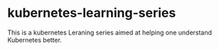 # kubernetes-learning-series
This is a kubernetes Leraning series aimed at helping one understand Kubernetes better.
